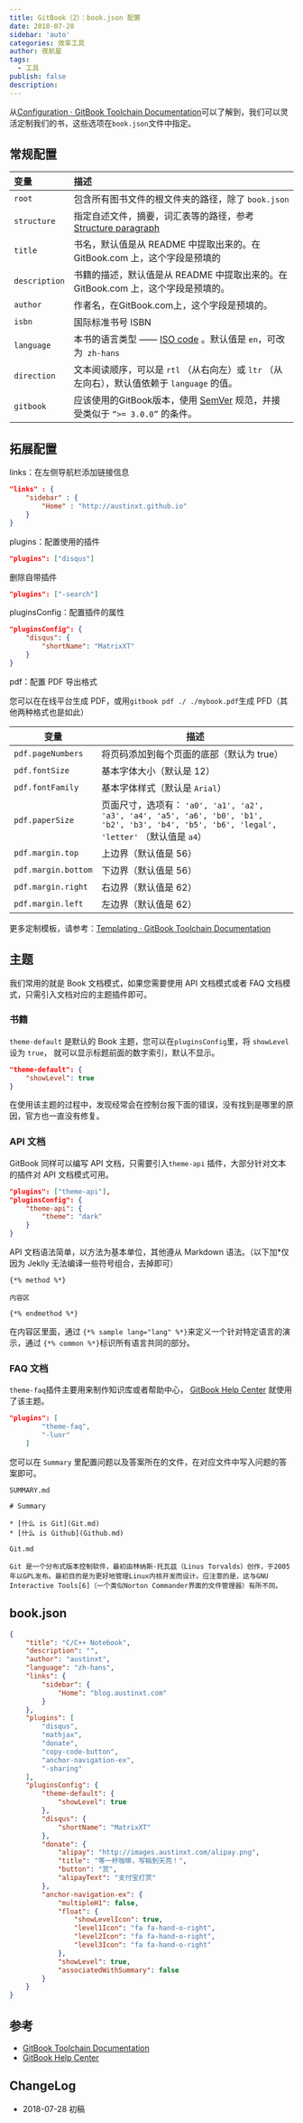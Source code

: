 ```yaml
---
title: GitBook（2）：book.json 配置
date: 2018-07-28
sidebar: 'auto'
categories: 效率工具
author: 夜航星
tags:
  - 工具
publish: false
description: 
---
```


从[Configuration · GitBook Toolchain Documentation](https://toolchain.gitbook.com/config.html)可以了解到，我们可以灵活定制我们的书，这些选项在`book.json`文件中指定。

## 常规配置

| 变量          | 描述                                                                                                                  |
| :------------ | :-------------------------------------------------------------------------------------------------------------------- |
| `root`        | 包含所有图书文件的根文件夹的路径，除了 `book.json`                                                                    |
| `structure`   | 指定自述文件，摘要，词汇表等的路径，参考 [Structure paragraph](https://toolchain.gitbook.com/config.html#structure)   |
| `title`       | 书名，默认值是从 README 中提取出来的。在 GitBook.com 上，这个字段是预填的                                             |
| `description` | 书籍的描述，默认值是从 README 中提取出来的。在 GitBook.com 上，这个字段是预填的。                                     |
| `author`      | 作者名，在GitBook.com上，这个字段是预填的。                                                                           |
| `isbn`        | 国际标准书号 ISBN                                                                                                     |
| `language`    | 本书的语言类型 —— [ISO code](https://en.wikipedia.org/wiki/List_of_ISO_639-1_codes) 。默认值是 `en`，可改为` zh-hans` |
| `direction`   | 文本阅读顺序，可以是 `rtl` （从右向左）或 `ltr` （从左向右），默认值依赖于 `language` 的值。                          |
| `gitbook`     | 应该使用的GitBook版本，使用 [SemVer](http://semver.org/) 规范，并接受类似于 `“>= 3.0.0”` 的条件。                     |

## 拓展配置

links：在左侧导航栏添加链接信息

```json
"links" : {
    "sidebar" : {
        "Home" : "http://austinxt.github.io"
    }
}
```

plugins：配置使用的插件

```json
"plugins": ["disqus"]
```

删除自带插件

```json
"plugins": ["-search"]
```

pluginsConfig：配置插件的属性

```json
"pluginsConfig": {
    "disqus": {
    	"shortName": "MatrixXT"
    }
}
```

pdf：配置 PDF 导出格式

您可以在在线平台生成 PDF，或用`gitbook pdf ./ ./mybook.pdf`生成 PFD（其他两种格式也是如此）

| 变量                | 描述                                                                                                                                         |
| ------------------- | -------------------------------------------------------------------------------------------------------------------------------------------- |
| `pdf.pageNumbers`   | 将页码添加到每个页面的底部（默认为 true）                                                                                                    |
| `pdf.fontSize`      | 基本字体大小（默认是 12）                                                                                                                    |
| `pdf.fontFamily`    | 基本字体样式（默认是 `Arial`）                                                                                                               |
| `pdf.paperSize`     | 页面尺寸，选项有： `'a0', 'a1', 'a2', 'a3', 'a4', 'a5', 'a6', 'b0', 'b1', 'b2', 'b3', 'b4', 'b5', 'b6', 'legal', 'letter'` （默认值是 `a4`） |
| `pdf.margin.top`    | 上边界（默认值是 56）                                                                                                                        |
| `pdf.margin.bottom` | 下边界（默认值是 56）                                                                                                                        |
| `pdf.margin.right`  | 右边界（默认值是 62）                                                                                                                        |
| `pdf.margin.left`   | 左边界（默认值是 62）                                                                                                                        |

更多定制模板，请参考：[Templating · GitBook Toolchain Documentation](https://toolchain.gitbook.com/templating/)

## 主题

我们常用的就是 Book 文档模式，如果您需要使用 API 文档模式或者 FAQ 文档模式，只需引入文档对应的主题插件即可。

### 书籍

`theme-default` 是默认的 Book 主题，您可以在`pluginsConfig`里，将 `showLevel` 设为 `true`， 就可以显示标题前面的数字索引，默认不显示。

```json
"theme-default": {
	"showLevel": true
}
```

在使用该主题的过程中，发现经常会在控制台报下面的错误，没有找到是哪里的原因，官方也一直没有修复。

### API 文档

GitBook 同样可以编写 API 文档，只需要引入`theme-api` 插件，大部分针对文本的插件对 API 文档模式可用。

```json
"plugins": ["theme-api"],
"pluginsConfig": {
    "theme-api": {
        "theme": "dark"
    }
}
```

API 文档语法简单，以方法为基本单位，其他遵从 Markdown 语法。（以下加*仅因为 Jeklly 无法编译一些符号组合，去掉即可）

```
{*% method %*}

内容区

{*% endmethod %*}
```

在内容区里面，通过 `{*% sample lang="lang" %*}`来定义一个针对特定语言的演示，通过 `{*% common %*}`标识所有语言共同的部分。

### FAQ 文档

`theme-faq`插件主要用来制作知识库或者帮助中心， [GitBook Help Center](https://help.gitbook.com/) 就使用了该主题。

```json
"plugins": [
        "theme-faq",
        "-lunr"
    ]
```

您可以在 `Summary` 里配置问题以及答案所在的文件，在对应文件中写入问题的答案即可。

`SUMMARY.md`

```
# Summary

* [什么 is Git](Git.md)
* [什么 is Github](Github.md)
```

`Git.md`

```
Git 是一个分布式版本控制软件，最初由林纳斯·托瓦兹（Linus Torvalds）创作，于2005年以GPL发布。最初目的是为更好地管理Linux内核开发而设计。应注意的是，这与GNU Interactive Tools[6]（一个类似Norton Commander界面的文件管理器）有所不同。
```

## book.json

```json
{
	"title": "C/C++ Notebook",
	"description": "",
	"author": "austinxt",
	"language": "zh-hans",
	"links": {
		"sidebar": {
			"Home": "blog.austinxt.com"
		}
	},
    "plugins": [
    	"disqus",
    	"mathjax",
    	"donate",
    	"copy-code-button",
    	"anchor-navigation-ex",
    	"-sharing"
    ],
    "pluginsConfig": {
    	"theme-default": {
            "showLevel": true
        },
        "disqus": {
            "shortName": "MatrixXT"
        },
        "donate": {
	        "alipay": "http://images.austinxt.com/alipay.png",
	        "title": "等一杯咖啡，写稿到天亮！",
	        "button": "赏",
	        "alipayText": "支付宝打赏"
    	},
    	"anchor-navigation-ex": {
    		"multipleH1": false,
    		"float": {
    			"showLevelIcon": true,
    			"level1Icon": "fa fa-hand-o-right",
        		"level2Icon": "fa fa-hand-o-right",
      			"level3Icon": "fa fa-hand-o-right"
    		},
    		"showLevel": true,
    		"associatedWithSummary": false
    	}
    }
}
```

## 参考

* [GitBook Toolchain Documentation](https://toolchain.gitbook.com/)
* [GitBook Help Center](https://help.gitbook.com/)

## ChangeLog

- 2018-07-28 初稿